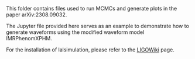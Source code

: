 This folder contains files used to run MCMCs and generate plots in the paper arXiv:2308.09032.

The Jupyter file provided here serves as an example to demonstrate how to generate waveforms using the modified waveform model IMRPhenomXPHM.

For the installation of lalsimulation, please refer to the [LIGOWiki](https://wiki.ligo.org/Computing/LALSuiteInstall) page.
